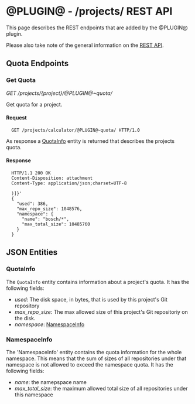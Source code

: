 @PLUGIN@ - /projects/ REST API
==============================

This page describes the REST endpoints that are added by the @PLUGIN@
plugin.

Please also take note of the general information on the
[REST API](../../../Documentation/rest-api.html).

<a id="project-endpoints"> Quota Endpoints
------------------------------------------

### <a id="get-quota"> Get Quota
_GET /projects/\{project\}/@PLUGIN@~quota/_

Get quota for a project.

#### Request

```
  GET /projects/calculator/@PLUGIN@~quota/ HTTP/1.0
```

As response a [QuotaInfo](#quota-info) entity is returned
that describes the projects quota.

#### Response

```
  HTTP/1.1 200 OK
  Content-Disposition: attachment
  Content-Type: application/json;charset=UTF-8

  )]}'
  {
    "used": 386,
    "max_repo_size": 1048576,
    "namespace": {
      "name": "bosch/*",
      "max_total_size": 10485760
    }
  }
```

<a id="json-entities">JSON Entities
-----------------------------------

### <a id="quota-info"></a>QuotaInfo

The `QuotaInfo` entity contains information about a project's quota.
It has the following fields:

* _used_: The disk space, in bytes, that is used by this project's Git repository
* _max\_repo\_size_: The max allowed size of this project's Git repositoriy on the disk.
* _namespace_: [NamespaceInfo](#namespace-info)


### <a id="namespace-info"></a>NamespaceInfo

The 'NamespaceInfo' entity contains the quota information for the whole namespace.
This means that the sum of sizes of all repositories under that namespace is not
allowed to exceed the namespace quota. It has the following fields:

* _name_: the namepspace name
* _max\_total\_size_: the maximum allowed total size of all repositories under this
  namespace
